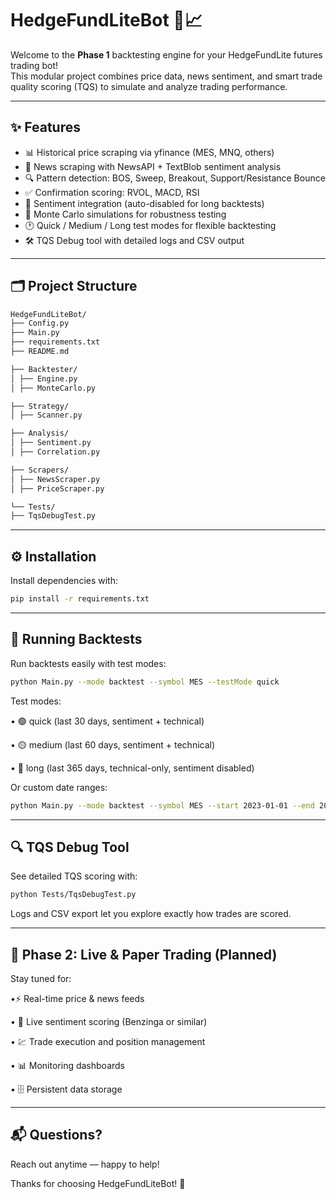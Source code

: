 # HedgeFundLiteBot 🚀📈

Welcome to the **Phase 1** backtesting engine for your HedgeFundLite futures trading bot!  
This modular project combines price data, news sentiment, and smart trade quality scoring (TQS) to simulate and analyze trading performance.

---

## ✨ Features

- 📊 Historical price scraping via yfinance (MES, MNQ, others)  
- 📰 News scraping with NewsAPI + TextBlob sentiment analysis  
- 🔍 Pattern detection: BOS, Sweep, Breakout, Support/Resistance Bounce  
- ✅ Confirmation scoring: RVOL, MACD, RSI  
- 🤖 Sentiment integration (auto-disabled for long backtests)  
- 🎲 Monte Carlo simulations for robustness testing  
- 🕐 Quick / Medium / Long test modes for flexible backtesting  
- 🛠️ TQS Debug tool with detailed logs and CSV output  

---

## 🗂️ Project Structure

```bash
HedgeFundLiteBot/
├── Config.py
├── Main.py
├── requirements.txt
├── README.md

├── Backtester/
│ ├── Engine.py
│ ├── MonteCarlo.py

├── Strategy/
│ ├── Scanner.py

├── Analysis/
│ ├── Sentiment.py
│ ├── Correlation.py

├── Scrapers/
│ ├── NewsScraper.py
│ ├── PriceScraper.py

└── Tests/
├── TqsDebugTest.py
```


---

## ⚙️ Installation

Install dependencies with:  
```bash
pip install -r requirements.txt
```
---

## 🏁 Running Backtests

Run backtests easily with test modes:

```bash
python Main.py --mode backtest --symbol MES --testMode quick
```

Test modes:

• 🟢 quick (last 30 days, sentiment + technical)

• 🟡 medium (last 60 days, sentiment + technical)

• 🔴 long (last 365 days, technical-only, sentiment disabled)

Or custom date ranges:

```bash
python Main.py --mode backtest --symbol MES --start 2023-01-01 --end 2023-06-01
```

---

## 🔍 TQS Debug Tool

See detailed TQS scoring with:

```bash
python Tests/TqsDebugTest.py
```
Logs and CSV export let you explore exactly how trades are scored.

---

## 🚀 Phase 2: Live & Paper Trading (Planned)

Stay tuned for:

•⚡ Real-time price & news feeds

• 🤖 Live sentiment scoring (Benzinga or similar)

• 💹 Trade execution and position management

• 📊 Monitoring dashboards

• 🗄️ Persistent data storage

---

## 📬 Questions?

Reach out anytime — happy to help!

Thanks for choosing HedgeFundLiteBot! 🎉